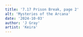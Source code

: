 ```yaml
---
title: '7.17 Prison Break, page 2'
alt: 'Mysteries of the Arcana'
date: '2024-10-03'
author: 'J Gray'
artist: 'Keira'
---
```

